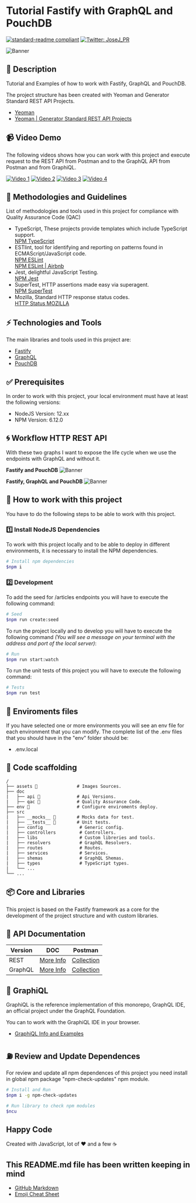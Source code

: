 # Tutorial Fastify with GraphQL and PouchDB

[![standard-readme compliant](https://img.shields.io/badge/readme%20style-standard-brightgreen.svg?style=flat-square)](https://github.com/RichardLitt/standard-readme)
[![Twitter: JoseJ_PR](https://img.shields.io/twitter/url?color=1991DA&label=Twitter%20%40JoseJ_PR&logo=twitter&logoColor=FFFFFF&style=flat-square&url=https%3A%2F%2Ftwitter.com%2FJoseJ_PR)](https://twitter.com/JoseJ_PR)

![Banner](./assets/banner.jpg)

## 🔖 Description

Tutorial and Examples of how to work with Fastify, GraphQL and PouchDB.

The project structure has been created with Yeoman and Generator Standard REST API Projects.

* [Yeoman](https://yeoman.io/)
* [Yeoman | Generator Standard REST API Projects](https://github.com/JoseJPR/yeoman-generator-rest-api-projects)

## 📹 Video Demo

The following videos shows how you can work with this project and execute request to the REST API from Postman and to the GraphQL API from Postman and from GraphiQL.

[![Video 1](./assets/video-instalacion-npm-creacion-semillas-primer-npm-run-start.jpg)](https://youtu.be/yGok2F_uwnc)
[![Video 2](./assets/video-como-trabajar-con-la-rest-api-desde-postman.jpg)](https://youtu.be/e4fMmqM9wmU)
[![Video 3](./assets/video-como-trabajar-con-api-graphql-desde-postman.jpg)](https://youtu.be/XVdTICKYBjs)
[![Video 4](./assets/video-como-trabajar-con-la-api-graphql-desde-graphiql.jpg)](https://youtu.be/ohtADcIkfQI)

## 📌 Methodologies and Guidelines

List of methodologies and tools used in this project for compliance with Quality Assurance Code (QAC)

* TypeScript, These projects provide templates which include TypeScript support. \
  [NPM TypeScript](https://www.npmjs.com/package/typescript)
* ESTlint, tool for identifying and reporting on patterns found in ECMAScript/JavaScript code. \
  [NPM ESLint](https://www.npmjs.com/package/eslint) \
  [NPM ESLint | Airbnb](https://www.npmjs.com/package/eslint-config-airbnb)
* Jest, delightful JavaScript Testing. \
  [NPM Jest](https://www.npmjs.com/package/jest)
* SuperTest, HTTP assertions made easy via superagent. \
  [NPM SuperTest](https://www.npmjs.com/package/supertest)
* Mozilla, Standard HTTP response status codes. \
  [HTTP Status MOZILLA](https://developer.mozilla.org/es/docs/Web/HTTP/Status)

## ⚡️ Technologies and Tools

The main libraries and tools used in this project are:

* [Fastify](https://www.fastify.io/)
* [GraphQL](https://graphql.org/)
* [PouchDB](https://pouchdb.com/)

## ✅ Prerequisites

In order to work with this project, your local environment must have at least the following versions:

* NodeJS Version: 12.xx
* NPM Version: 6.12.0

## 🌀 Workflow HTTP REST API

With these two graphs I want to expose the life cycle when we use the endpoints with GraphQL and without it.

**Fastify and PouchDB**
![Banner](./assets/fastify-puchdb.png)

**Fastify, GraphQL and PouchDB**
![Banner](./assets/fastify-graphql-puchdb.png)

## 📐 How to work with this project

You have to do the following steps to be able to work with this project.

### 1️⃣ Install NodeJS Dependencies
To work with this project locally and to be able to deploy in different environments, it is necessary to install the NPM dependencies.

```bash
# Install npm dependencies
$npm i
```

### 2️⃣ Development

To add the seed for /articles endpoints you will have to execute the following command:

```bash
# Seed
$npm run create:seed
```

To run the project locally and to develop you will have to execute the following command _(You will see a message on your terminal with the address and port of the local server)_:

```bash
# Run
$npm run start:watch
```

To run the unit tests of this project you will have to execute the following command:

```bash
# Tests
$npm run test
```

## 🔌 Enviroments files

If you have selected one or more environments you will see an env file for each environment that you can modify. The complete list of the .env files that you should have in the "env" folder should be:

* .env.local

## 📂 Code scaffolding

```any
/
├── assets 🌈               # Images Sources.
├── doc
|   ├── api 🚠              # Api Versions.
|   ├── qac 🔰              # Quality Assurance Code.
├── env 🔌                  # Configure enviroments deploy.
├── src
|   ├── __mocks__ 👻        # Mocks data for test.
|   ├── __tests__ 🚥        # Unit tests.
|   ├── config              # Generic config.
|   ├── controllers         # Controllers.
|   ├── libs                # Custom libreries and tools.
|   ├── resolvers           # GraphQL Resolvers.
|   ├── routes              # Routes.
|   ├── services            # Services.
|   ├── shemas              # GraphQL Shemas.
|   ├── types               # TypeScript types.
|   └── ...
└── ...
```

## 📦 Core and Libraries

This project is based on the Fastify framework as a core for the development of the project structure and with custom libraries.

## 🚠 API Documentation

| Version | DOC | Postman |
| ------- | --- | ------- |
| REST | [More Info](./doc/api/REST.md)| [Collection](./doc/api/postman-collection-rest.json) |
| GraphQL | [More Info](./doc/api/GRAPHQL.md)| [Collection](./doc/api/postman-collection-graphql.json) |

## 🔮 GraphiQL

GraphiQL is the reference implementation of this monorepo, GraphQL IDE, an official project under the GraphQL Foundation.

You can to work with the GraphiQL IDE in your browser.

* [GraphiQL Info and Examples](./doc/api/GRAPHIQL.md)

## ⛽️ Review and Update Dependences

For review and update all npm dependences of this project you need install in global npm package "npm-check-updates" npm module.

```bash
# Install and Run
$npm i -g npm-check-updates

# Run library to check npm modules
$ncu
```

## Happy Code

Created with JavaScript, lot of ❤️ and a few ☕️

## This README.md file has been written keeping in mind

* [GitHub Markdown](https://guides.github.com/features/mastering-markdown/)
* [Emoji Cheat Sheet](https://www.webfx.com/tools/emoji-cheat-sheet/)
